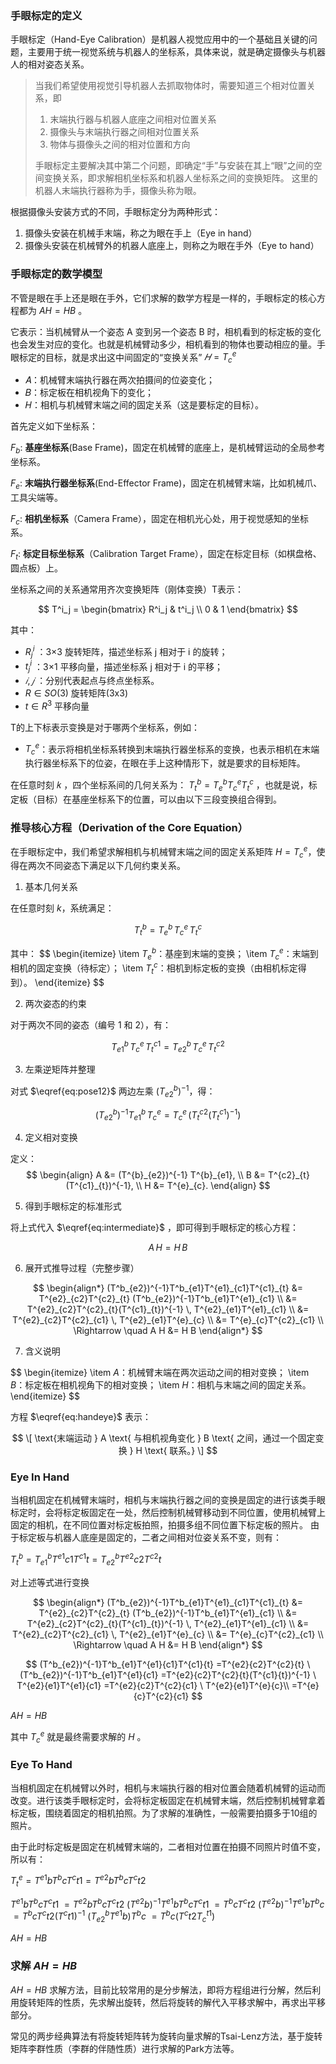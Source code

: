 ### 手眼标定的定义

手眼标定（Hand-Eye Calibration）是机器人视觉应用中的一个基础且关键的问题，主要用于统一视觉系统与机器人的坐标系，具体来说，就是确定摄像头与机器人的相对姿态关系。

> 当我们希望使用视觉引导机器人去抓取物体时，需要知道三个相对位置关系，即
> 
> 1. 末端执行器与机器人底座之间相对位置关系
> 2. 摄像头与末端执行器之间相对位置关系
> 3. 物体与摄像头之间的相对位置和方向
> 
> 手眼标定主要解决其中第二个问题，即确定“手”与安装在其上“眼”之间的空间变换关系，即求解相机坐标系和机器人坐标系之间的变换矩阵。  这里的机器人末端执行器称为手，摄像头称为眼。

根据摄像头安装方式的不同，手眼标定分为两种形式：
1. 摄像头安装在机械手末端，称之为眼在手上（Eye in hand）
2. 摄像头安装在机械臂外的机器人底座上，则称之为眼在手外（Eye to hand）

### 手眼标定的数学模型

不管是眼在手上还是眼在手外，它们求解的数学方程是一样的，手眼标定的核心方程都为 $AH = HB$ 。

它表示：当机械臂从一个姿态 A 变到另一个姿态 B 时，相机看到的标定板的变化也会发生对应的变化。也就是机械臂动多少，相机看到的物体也要动相应的量。手眼标定的目标，就是求出这中间固定的“变换关系” $𝐻 = T^e_c$ 

- 𝐴：机械臂末端执行器在两次拍摄间的位姿变化；
- 𝐵：标定板在相机视角下的变化；
- 𝐻：相机与机械臂末端之间的固定关系（这是要标定的目标）。

首先定义如下坐标系：

$F_b$: **基座坐标系**(Base Frame)，固定在机械臂的底座上，是机械臂运动的全局参考坐标系。

$F_e$: **末端执行器坐标系**(End-Effector Frame)，固定在机械臂末端，比如机械爪、工具尖端等。

$F_c$: **相机坐标系**（Camera Frame），固定在相机光心处，用于视觉感知的坐标系。

$F_t$: **标定目标坐标系**（Calibration Target Frame），固定在标定目标（如棋盘格、圆点板）上。

坐标系之间的关系通常用齐次变换矩阵（刚体变换）T表示：

$$
T^i_j =
\begin{bmatrix}
R^i_j & t^i_j \\
0 & 1
\end{bmatrix}
$$

其中：
- $R^i_j$ ：3×3 旋转矩阵，描述坐标系 j 相对于 i 的旋转；
- $t^i_j$ ：3×1 平移向量，描述坐标系 j 相对于 i 的平移；
- $𝑖,𝑗$ ：分别代表起点与终点坐标系。
- $R ∈ SO(3)$ 旋转矩阵(3x3)
- $t ∈ R^{3}$ 平移向量

T的上下标表示变换是对于哪两个坐标系，例如：
- $T^e_c$：表示将相机坐标系转换到末端执行器坐标系的变换，也表示相机在末端执行器坐标系下的位姿，在眼在手上这种情形下，就是要求的目标矩阵。

在任意时刻 𝑘 ，四个坐标系间的几何关系为： $T^b_t=T^b_eT^e_cT^c_t$ ，也就是说，标定板（目标）在基座坐标系下的位置，可以由以下三段变换组合得到。

### 推导核心方程（Derivation of the Core Equation）

在手眼标定中，我们希望求解相机与机械臂末端之间的固定关系矩阵 $H = T^{e}_{c}$，使得在两次不同姿态下满足以下几何约束关系。

1. 基本几何关系

在任意时刻 $k$，系统满足：

$$
\begin{equation}
T^{b}_{t} = T^{b}_{e} \, T^{e}_{c} \, T^{c}_{t}
\label{eq:base}
\end{equation}
$$

其中：
$$
\begin{itemize}
  \item $T^{b}_{e}$：基座到末端的变换；
  \item $T^{e}_{c}$：末端到相机的固定变换（待标定）；
  \item $T^{c}_{t}$：相机到标定板的变换（由相机标定得到）。
\end{itemize}
$$

2. 两次姿态的约束

对于两次不同的姿态（编号 $1$ 和 $2$），有：

$$
\begin{equation}
T^{b}_{e1} \, T^{e}_{c} \, T^{c1}_{t} = T^{b}_{e2} \, T^{e}_{c} \, T^{c2}_{t}
\label{eq:pose12}
\end{equation}
$$

3. 左乘逆矩阵并整理

对式 $\eqref{eq:pose12}$ 两边左乘 $(T^{b}_{e2})^{-1}$，得：

$$
\begin{equation}
(T^{b}_{e2})^{-1} T^{b}_{e1} \, T^{e}_{c} = T^{e}_{c} \, (T^{c2}_{t} (T^{c1}_{t})^{-1})
\label{eq:intermediate}
\end{equation}
$$

4. 定义相对变换

定义：
$$
\begin{align}
A &= (T^{b}_{e2})^{-1} T^{b}_{e1}, \\
B &= T^{c2}_{t} (T^{c1}_{t})^{-1}, \\
H &= T^{e}_{c}.
\end{align}
$$

5. 得到手眼标定的标准形式

将上式代入 $\eqref{eq:intermediate}$ ，即可得到手眼标定的核心方程：

$$
\begin{equation}
A \, H = H \, B
\label{eq:handeye}
\end{equation}
$$

6. 展开式推导过程（完整步骤）

$$
\begin{align*}
(T^b_{e2})^{-1}T^b_{e1}T^{e1}_{c1}T^{c1}_{t} 
&= T^{e2}_{c2}T^{c2}_{t} (T^b_{e2})^{-1}T^b_{e1}T^{e1}_{c1} \\
&= T^{e2}_{c2}T^{c2}_{t}(T^{c1}_{t})^{-1} \, T^{e2}_{e1}T^{e1}_{c1} \\
&= T^{e2}_{c2}T^{c2}_{c1} \, T^{e2}_{e1}T^{e}_{c} \\
&= T^{e}_{c}T^{c2}_{c1} \\
\Rightarrow \quad A H &= H B
\end{align*}
$$

7. 含义说明

$$
\begin{itemize}
  \item $A$：机械臂末端在两次运动之间的相对变换；
  \item $B$：标定板在相机视角下的相对变换；
  \item $H$：相机与末端之间的固定关系。
\end{itemize}
$$

方程 $\eqref{eq:handeye}$ 表示：

$$
\[
\text{末端运动 } A \text{ 与相机视角变化 } B \text{ 之间，通过一个固定变换 } H \text{ 联系。}
\]
$$

### Eye In Hand

当相机固定在机械臂末端时，相机与末端执行器之间的变换是固定的进行该类手眼标定时，会将标定板固定在一处，然后控制机械臂移动到不同位置，使用机械臂上固定的相机，在不同位置对标定板拍照，拍摄多组不同位置下标定板的照片。
由于标定板与机器人底座是固定的，二者之间相对位姿关系不变，则有：

$T^b_t = T^b_{e1}T^{e1}{c1}T^{c1}{t} = T^b_{e2}T^{e2}{c2}T^{c2}{t}$

对上述等式进行变换

$$ 
\begin{align*}
(T^b_{e2})^{-1}T^b_{e1}T^{e1}_{c1}T^{c1}_{t} 
&= T^{e2}_{c2}T^{c2}_{t} (T^b_{e2})^{-1}T^b_{e1}T^{e1}_{c1} \\
&= T^{e2}_{c2}T^{c2}_{t}(T^{c1}_{t})^{-1} \, T^{e2}_{e1}T^{e1}_{c1} \\
&= T^{e2}_{c2}T^{c2}_{c1} \, T^{e2}_{e1}T^{e}_{c} \\
&= T^{e}_{c}T^{c2}_{c1} \\
\Rightarrow \quad A H &= H B
\end{align*}
$$

$$ 
(T^b_{e2})^{-1}T^b_{e1}T^{e1}{c1}T^{c1}{t}
=T^{e2}{c2}T^{c2}{t} \ (T^b_{e2})^{-1}T^b_{e1}T^{e1}{c1}
=T^{e2}{c2}T^{c2}{t}(T^{c1}{t})^{-1} \ T^{e2}{e1}T^{e1}{c1}
=T^{e2}{c2}T^{c2}{c1} \ T^{e2}{e1}T^{e}{c}\\ =T^{e}{c}T^{c2}{c1}
$$

$AH = HB$

其中 $T^e_c$ 就是最终需要求解的 $H$ 。

### Eye To Hand

当相机固定在机械臂以外时，相机与末端执行器的相对位置会随着机械臂的运动而改变。进行该类手眼标定时，会将标定板固定在机械臂末端，然后控制机械臂拿着标定板，围绕着固定的相机拍照。为了求解的准确性，一般需要拍摄多于10组的照片。

由于此时标定板是固定在机械臂末端的，二者相对位置在拍摄不同照片时值不变，所以有：

$T^e_t = T^{e1}bT^{b}{c}T^{c}{t1} = T^{e2}bT^{b}{c}T^{c}{t2}$

$T^{e1}bT^{b}{c}T^{c}{t1}$
$= T^{e2}bT^{b}{c}T^{c}{t2} \ (T^{e2}b)^{-1}T^{e1}bT^{b}{c}T^{c}{t1}$
$= T^{b}{c}T^{c}{t2} \ (T^{e2}b)^{-1}T^{e1}bT^{b}{c}$
$= T^{b}{c}T^{c}{t2}(T^{c}{t1})^{-1} \ (T^b_{e2}T^{e1}b)T^{b}{c}$
$= T^{b}{c}(T^{c}{t2}T^{t1}_c)$

$AH = HB$

### 求解 $AH = HB$ 

$AH = HB$ 求解方法，目前比较常用的是分步解法，即将方程组进行分解，然后利用旋转矩阵的性质，先求解出旋转，然后将旋转的解代入平移求解中，再求出平移部分。

常见的两步经典算法有将旋转矩阵转为旋转向量求解的Tsai-Lenz方法，基于旋转矩阵李群性质（李群的伴随性质）进行求解的Park方法等。



